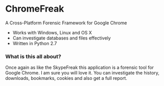 ChromeFreak
=============
A Cross-Platform Forensic Framework for Google Chrome




* Works with Windows, Linux and OS X
* Can investigate databases and files effectively
* Written in Python 2.7

<h3>What is this all about?</h3>

Once again as like the SkypeFreak this application is a forensic tool for Google Chrome. I am sure you will love it.
You can investigate the history, downloads, bookmarks, cookies and also get a full report.

